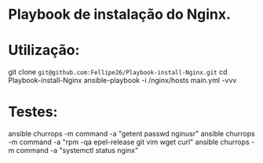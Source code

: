 # Playbook de instalação do Nginx.

# Utilização:
git clone `git@github.com:Fellipe26/Playbook-install-Nginx.git`
cd Playbook-install-Nginx
ansible-playbook -i /nginx/hosts main.yml -vvv

# Testes:
ansible churrops -m command -a "getent passwd nginusr"
ansible churrops -m command -a "rpm -qa epel-release git vim wget curl"
ansible churrops -m command -a "systemctl status nginx"
